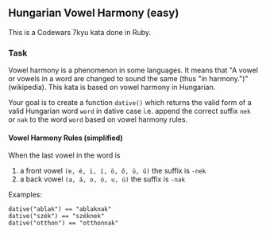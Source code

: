 ## Hungarian Vowel Harmony (easy)

This is a Codewars 7kyu kata done in Ruby.

### Task

Vowel harmony is a phenomenon in some languages. It means that "A vowel or vowels in a word are changed to sound the same (thus "in harmony.")" (wikipedia). This kata is based on vowel harmony in Hungarian.

Your goal is to create a function `dative()` which returns the valid form of a valid Hungarian word `word` in dative case i.e. append the correct suffix `nek` or `nak` to the word `word` based on vowel harmony rules.

#### Vowel Harmony Rules (simplified)

When the last vowel in the word is
1. a front vowel `(e, é, i, í, ö, ő, ü, ű)` the suffix is `-nek`
2. a back vowel `(a, á, o, ó, u, ú)` the suffix is `-nak`

Examples:
```
dative("ablak") == "ablaknak"
dative("szék") == "széknek"
dative("otthon") == "otthonnak"
```
